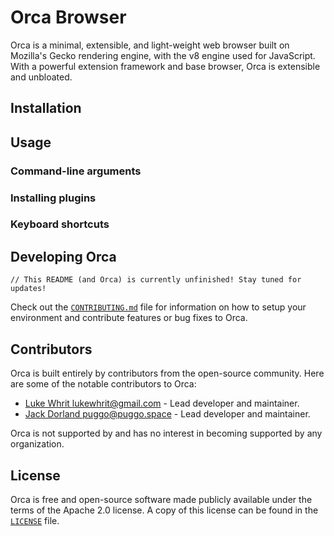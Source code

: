 # Orca Browser

Orca is a minimal, extensible, and light-weight web browser built on Mozilla's Gecko rendering engine, with the v8 engine used for JavaScript. With a powerful extension framework and base browser, Orca is extensible and unbloated.

## Installation
## Usage
### Command-line arguments
### Installing plugins
### Keyboard shortcuts
## Developing Orca

`// This README (and Orca) is currently unfinished! Stay tuned for updates!`

Check out the [`CONTRIBUTING.md`](CONTRIBUTING.md) file for information on how to setup your environment and contribute features or bug fixes to Orca.

## Contributors

Orca is built entirely by contributors from the open-source community. Here are some of the notable contributors to Orca:

* [Luke Whrit <lukewhrit@gmail.com>](https://github.com/lukewhrit) - Lead developer and maintainer.
* [Jack Dorland <puggo@puggo.space>](https://github.com/jackdorland) - Lead developer and maintainer.

Orca is not supported by and has no interest in becoming supported by any organization.

## License

Orca is free and open-source software made publicly available under the terms of the Apache 2.0 license. A copy of this license can be found in the [`LICENSE`](LICENSE) file.
